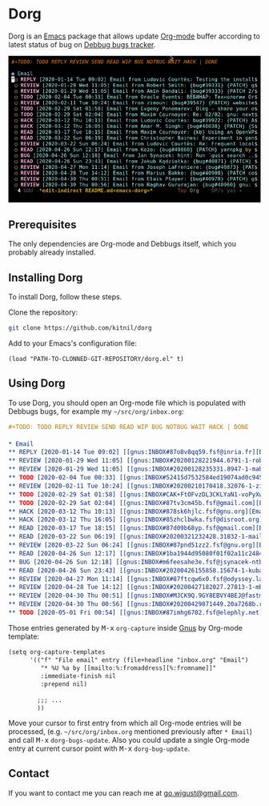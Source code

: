 # Dorg

Dorg is an [Emacs](https://www.gnu.org/software/emacs/) package that allows
update [Org-mode](https://orgmode.org/) buffer according to latest status of
bug on [Debbug bugs tracker](https://debbugs.gnu.org/).

![screencast](./screencast.gif)

## Prerequisites

The only dependencies are Org-mode and Debbugs itself, which you probably
already installed.

## Installing Dorg

To install Dorg, follow these steps.

Clone the repository:

``` bash
git clone https://github.com/kitnil/dorg
```

Add to your Emacs's configuration file:

``` emacs-lisp
(load "PATH-TO-CLONNED-GIT-REPOSITORY/dorg.el" t)
```

## Using Dorg

To use Dorg, you should open an Org-mode file which is populated with Debbugs
bugs, for example my `~/src/org/inbox.org`:

``` org
#+TODO: TODO REPLY REVIEW SEND READ WIP BUG NOTBUG WAIT HACK | DONE

* Email
** REPLY [2020-01-14 Tue 09:02] [[gnus:INBOX#87o8v8qq59.fsf@inria.fr][Email from Ludovic Courtès: Testing the installer]] by [[mailto:ludo@gnu.org][Ludovic Courtès]]
** REVIEW [2020-01-29 Wed 11:05] [[gnus:INBOX#20200128221944.6791-1-robertsmith@posteo.net][Email from Robert Smith: {bug#39331} {PATCH} gnu: Add emacs-persist and emacs-org-drill]] by [[mailto:robertsmith@posteo.net][Robert Smith]]
** REVIEW [2020-01-29 Wed 11:05] [[gnus:INBOX#20200128235331.8947-1-mab@gnu.org][Email from Amin Bandali: {bug#39333} {PATCH 2/2} gnu: Add emacs-erc-scrolltoplace.]] by [[mailto:mab@gnu.org][Amin Bandali]]
** TODO [2020-02-04 Tue 00:33] [[gnus:INBOX#52415d7532584ed19074ad0c945400c8@1973398186][Email from Oracle Events: ВЕБИНАР: Технологии Oracle Machine Learning для задач прогнозирования, управления и принятия решений]] by [[mailto:replies@oracle-mail.com][Oracle Events]]
** REVIEW [2020-02-11 Tue 10:24] [[gnus:INBOX#20200210170418.32076-1-zimon.toutoune@gmail.com][Email from zimoun: {bug#39547} {PATCH} website: Provide JSON sources list used by Software Heritage.]] by [[mailto:zimon.toutoune@gmail.com][zimoun]]
** TODO [2020-02-29 Sat 01:58] [[gnus:INBOX#CAK+FtOFvzDL3CKLYaN1-voPyXwcVZFjfHUGc7vJNRpVeKD_FeA@mail.gmail.com][Email from Evgeny Ponomarev: Oleg – share your opinion on the Decentralized Web]] by [[mailto:e@fluence.one][Evgeny Ponomarev]]
** TODO [2020-02-29 Sat 02:04] [[gnus:INBOX#87tv3cm45b.fsf@gmail.com][Email from Maxim Cournoyer: Re: 02/02: gnu: next: Compress the executable.]] by [[mailto:maxim.cournoyer@gmail.com][Maxim Cournoyer]]
** HACK [2020-03-12 Thu 10:13] [[gnus:INBOX#878sk6hjlc.fsf@gnu.org][Email from Ludovic Courtès: bug#39922: {PATCH} Add clipnotify and clipmenu]] by [[mailto:ludo@gnu.org][Ludovic Courtès]]
** HACK [2020-03-12 Thu 16:05] [[gnus:INBOX#85zhclbwka.fsf@disroot.org][Email from Amar M. Singh: {bug#40038} {PATCH} {SQUASHED} gnu: add guile-torrent]] by [[mailto:nly@disroot.org][Amar M. Singh]]
** READ [2020-03-17 Tue 18:15] [[gnus:INBOX#87d09b68yp.fsf@gmail.com][Email from Maxim Cournoyer: {kb} Using an OpenVPN config with nmcli]] by [[mailto:maxim.cournoyer@gmail.com][Maxim Cournoyer]]
** READ [2020-03-22 Sun 06:19] [[gnus:INBOX#20200321232428.31832-1-mail@cbaines.net][Email from Christopher Baines: Experiment in generating multi-layer Docker images with guix pack]] by [[mailto:mail@cbaines.net][Christopher Baines]]
** REVIEW [2020-03-22 Sun 06:24] [[gnus:INBOX#87pnd51zz2.fsf@gnu.org][Email from Ludovic Courtès: Re: Frequent locales problems for new users]] by [[mailto:ludo@gnu.org][Ludovic Courtès]]
** READ [2020-04-26 Sun 12:17] [[gnus:INBOX#1ba1944d95080f01f02a11c2484e7cb9fa75f538.camel@runbox.com][Email from Kozo: {bug#40860} {PATCH} yarnpkg]] by [[mailto:Gitlabcanada@runbox.com][Kozo]]
** BUG [2020-04-26 Sun 12:18] [[gnus:INBOX#m6feesahe3e.fsf@jsynacek-ntb.brq.redhat.com][Email from Jan Synacek: hint: Run `guix search ... | less' to view all the results]] by [[mailto:jsynacek@redhat.com][Jan Synacek]]
** READ [2020-04-26 Sun 23:43] [[gnus:INBOX#20200426155858.15674-1-kuba@kadziolka.net][Email from Jakub Kądziołka: {bug#40871} {PATCH} file-systems: mount the PID cgroup filesystem.]] by [[mailto:kuba@kadziolka.net][Jakub Kądziołka]]
** REVIEW [2020-04-27 Mon 11:14] [[gnus:INBOX#87ftcqw6x0.fsf@odyssey.lafreniere.xyz][Email from Joseph LaFreniere: {bug#40873} {PATCH} gnu: Add emacs-toml-mode.]] by [[mailto:joseph@lafreniere.xyz][Joseph LaFreniere]]
** REVIEW [2020-04-28 Tue 14:12] [[gnus:INBOX#20200427182027.27813-1-mbakke@fastmail.com][Email from Marius Bakke: {bug#40908} {PATCH core-updates 0/5} Use Guile 3.0 in the initrd]] by [[mailto:mbakke@fastmail.com][Marius Bakke]]
** REVIEW [2020-04-30 Thu 00:51] [[gnus:INBOX#MJCK9Q.9GY8EBVY4BEJ@fastmail.com][Email from Elais Player: {bug#40970} {PATCH} gnu: add emacs-boon]] by [[mailto:elais@fastmail.com][Elais Player]]
** REVIEW [2020-04-30 Thu 00:56] [[gnus:INBOX#20200429071449.20a7268b.raghavgururajan@disroot.org][Email from Raghav Gururajan: {bug#40960} gnu: Add audacious.]] by [[mailto:raghavgururajan@disroot.org][Raghav Gururajan]]
** TODO [2020-05-01 Fri 00:54] [[gnus:INBOX#87imhg6702.fsf@elephly.net][Email from Ricardo Wurmus: {bug#40959} {PATCH 1/1} gnu: Add icedove.]] by [[mailto:rekado@elephly.net][Ricardo Wurmus]]
```

Those entries generated by <kbd>M-x</kbd> `org-capture` inside
[Gnus](https://www.gnus.org/) by Org-mode template:

``` emacs-lisp
(setq org-capture-templates
      '(("f" "File email" entry (file+headline "inbox.org" "Email")
         "* %U %a by [[mailto:%:fromaddress][%:fromname]]"
         :immediate-finish nil
         :prepend nil)

        ;;; ...
        ))
```

Move your cursor to first entry from which all Org-mode entries will be
processed, (e.g. `~/src/org/inbox.org` mentioned previously after `* Email`)
and call <kbd>M-x</kbd> `dorg-bugs-update`.  Also you could update a single
Org-mode entry at current cursor point with <kbd>M-x</kbd> `dorg-bug-update`.

## Contact

If you want to contact me you can reach me at <go.wigust@gmail.com>.

